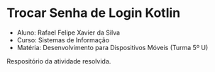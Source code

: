 # Trocar Senha de Login Kotlin

- Aluno: Rafael Felipe Xavier da Silva
- Curso: Sistemas de Informação
- Matéria: Desenvolvimento para Dispositivos Móveis (Turma 5º U)

Respositório da atividade resolvida.
